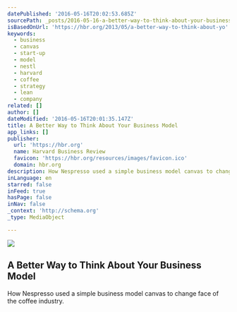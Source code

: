```yaml
---
datePublished: '2016-05-16T20:02:53.685Z'
sourcePath: _posts/2016-05-16-a-better-way-to-think-about-your-business-model.md
isBasedOnUrl: 'https://hbr.org/2013/05/a-better-way-to-think-about-yo'
keywords:
  - business
  - canvas
  - start-up
  - model
  - nestl
  - harvard
  - coffee
  - strategy
  - lean
  - company
related: []
author: []
dateModified: '2016-05-16T20:01:35.147Z'
title: A Better Way to Think About Your Business Model
app_links: []
publisher:
  url: 'https://hbr.org'
  name: Harvard Business Review
  favicon: 'https://hbr.org/resources/images/favicon.ico'
  domain: hbr.org
description: How Nespresso used a simple business model canvas to change face of the coffee industry.
inLanguage: en
starred: false
inFeed: true
hasPage: false
inNav: false
_context: 'http://schema.org'
_type: MediaObject

---
```

<article style=""><img src="https://the-grid-user-content.s3-us-west-2.amazonaws.com/dd9f3004-fbe6-4a9f-b80a-2592c18b362f.jpg" /><h1>A Better Way to Think About Your Business Model</h1><p>How Nespresso used a simple business model canvas to change face of the coffee industry.</p></article>